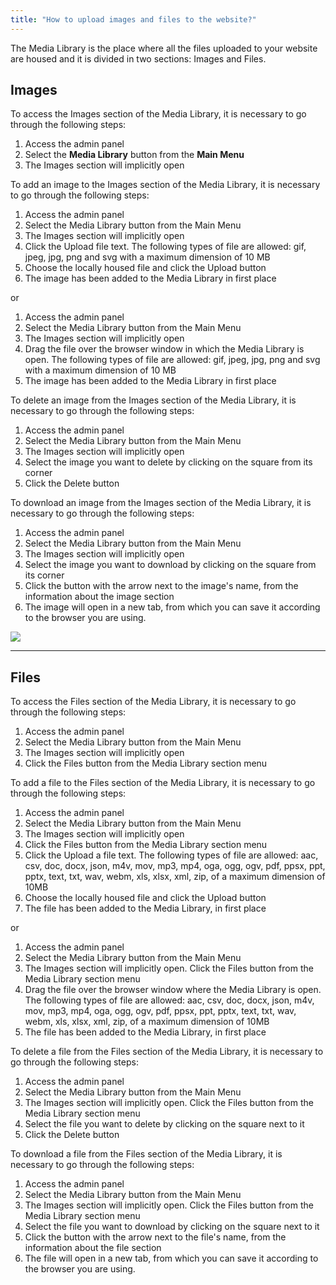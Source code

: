 ```yaml
---
title: "How to upload images and files to the website?"
---
```


The Media Library is the place where all the files uploaded to your
website are housed and it is divided in two sections: Images and Files.

## Images

To access the Images section of the Media Library, it is necessary to go
through the following steps:

1)  Access the admin panel
2)  Select the **Media Library** button from the **Main Menu**
3)  The Images section will implicitly open

To add an image to the Images section of the Media Library, it is
necessary to go through the following steps:

1)  Access the admin panel
2)  Select the Media Library button from the Main Menu
3)  The Images section will implicitly open
4)  Click the Upload file text. The following types of file are allowed:
    gif, jpeg, jpg, png and svg with a maximum dimension of 10 MB
5)  Choose the locally housed file and click the Upload button
6)  The image has been added to the Media Library in first place

or

1)  Access the admin panel
2)  Select the Media Library button from the Main Menu
3)  The Images section will implicitly open
4)  Drag the file over the browser window in which the Media Library is
    open. The following types of file are allowed: gif, jpeg, jpg, png
    and svg with a maximum dimension of 10 MB
5)  The image has been added to the Media Library in first place

To delete an image from the Images section of the Media Library, it is
necessary to go through the following steps:

1)  Access the admin panel
2)  Select the Media Library button from the Main Menu
3)  The Images section will implicitly open
4)  Select the image you want to delete by clicking on the square from
    its corner
5)  Click the Delete button

To download an image from the Images section of the Media Library, it is
necessary to go through the following steps:

1)  Access the admin panel
2)  Select the Media Library button from the Main Menu
3)  The Images section will implicitly open
4)  Select the image you want to download by clicking on the square from
    its corner
5)  Click the button with the arrow next to the image's name, from the
    information about the image section
6)  The image will open in a new tab, from which you can save it
    according to the browser you are using.

<a href="/assets/help/008.png">
    <img src="/assets/help/008.png" />
</a>

---

## Files

To access the Files section of the Media Library, it is necessary to go
through the following steps:

1)  Access the admin panel
2)  Select the Media Library button from the Main Menu
3)  The Images section will implicitly open
4)  Click the Files button from the Media Library section menu

To add a file to the Files section of the Media Library, it is necessary
to go through the following steps:

1)  Access the admin panel
2)  Select the Media Library button from the Main Menu
3)  The Images section will implicitly open
4)  Click the Files button from the Media Library section menu
5)  Click the Upload a file text. The following types of file are
    allowed: aac, csv, doc, docx, json, m4v, mov, mp3, mp4, oga, ogg,
    ogv, pdf, ppsx, ppt, pptx, text, txt, wav, webm, xls, xlsx, xml,
    zip, of a maximum dimension of 10MB
6)  Choose the locally housed file and click the Upload button
7)  The file has been added to the Media Library, in first place

or

1)  Access the admin panel
2)  Select the Media Library button from the Main Menu
3)  The Images section will implicitly open. Click the Files button from
    the Media Library section menu
4)  Drag the file over the browser window where the Media Library is
    open. The following types of file are allowed: aac, csv, doc,
    docx, json, m4v, mov, mp3, mp4, oga, ogg, ogv, pdf, ppsx, ppt,
    pptx, text, txt, wav, webm, xls, xlsx, xml, zip, of a maximum
    dimension of 10MB
5)  The file has been added to the Media Library, in first place

To delete a file from the Files section of the Media Library, it is
necessary to go through the following steps:

1)  Access the admin panel
2)  Select the Media Library button from the Main Menu
3)  The Images section will implicitly open. Click the Files button from
    the Media Library section menu
4)  Select the file you want to delete by clicking on the square next to it
5)  Click the Delete button

To download a file from the Files section of the Media Library, it is
necessary to go through the following steps:

1)  Access the admin panel
2)  Select the Media Library button from the Main Menu
3)  The Images section will implicitly open. Click the Files button from
    the Media Library section menu
4)  Select the file you want to download by clicking on the square next
    to it
5)  Click the button with the arrow next to the file's name, from the
    information about the file section
6)  The file will open in a new tab, from which you can save it
    according to the browser you are using.
